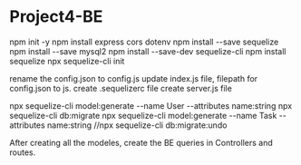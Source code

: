 # Project4-BE

npm init -y
npm install express cors dotenv
npm install --save sequelize
npm install --save mysql2
npm install --save-dev sequelize-cli
npm install sequelize
npx sequelize-cli init

rename the config.json to config.js
update index.js file, filepath for config.json to js.
create .sequelizerc file
create server.js file

npx sequelize-cli model:generate --name User --attributes name:string
npx sequelize-cli db:migrate
npx sequelize-cli model:generate --name Task --attributes name:string
//npx sequelize-cli db:migrate:undo

After creating all the modeles, create the BE queries in Controllers and routes.
